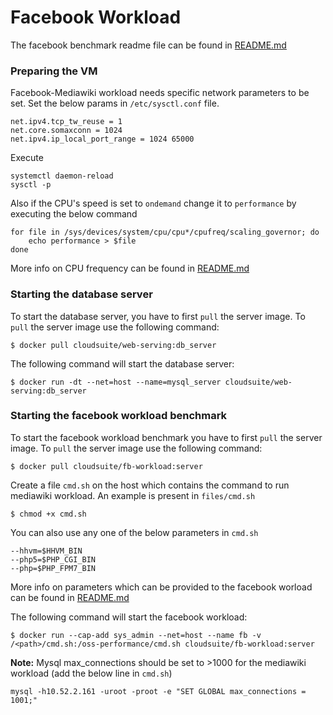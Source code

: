 # Facebook Workload

The facebook benchmark readme file can be found in [README.md](https://github.com/facebookarchive/oss-performance/blob/v2019.02.13.00/README.md)

### Preparing the VM
Facebook-Mediawiki workload needs specific network parameters to be set. Set the below params in `/etc/sysctl.conf` file.
```
net.ipv4.tcp_tw_reuse = 1
net.core.somaxconn = 1024
net.ipv4.ip_local_port_range = 1024 65000
```

Execute
```
systemctl daemon-reload
sysctl -p
```

Also if the CPU's speed is set to `ondemand` change it to `performance` by executing the below command
```
for file in /sys/devices/system/cpu/cpu*/cpufreq/scaling_governor; do
	echo performance > $file
done
```

More info on CPU frequency can be found in [README.md](https://github.com/facebookarchive/oss-performance/blob/v2019.02.13.00/cpufreq.md)

### Starting the database server ####
To start the database server, you have to first `pull` the server image. To `pull` the server image use the following command:

    $ docker pull cloudsuite/web-serving:db_server

The following command will start the database server:

    $ docker run -dt --net=host --name=mysql_server cloudsuite/web-serving:db_server


### Starting the facebook workload benchmark ####
To start the facebook workload benchmark you have to first `pull` the server image. To `pull` the server image use the following command:

    $ docker pull cloudsuite/fb-workload:server
    
Create a file `cmd.sh` on the host which contains the command to run mediawiki workload. An example is present in `files/cmd.sh`
```
$ chmod +x cmd.sh
```

You can also use any one of the below parameters in `cmd.sh`
```
--hhvm=$HHVM_BIN
--php5=$PHP_CGI_BIN
--php=$PHP_FPM7_BIN
```

More info on parameters which can be provided to the facebook worload can be found in [README.md](https://github.com/facebookarchive/oss-performance/blob/v2019.02.13.00/README.md)

The following command will start the facebook workload:

```
$ docker run --cap-add sys_admin --net=host --name fb -v /<path>/cmd.sh:/oss-performance/cmd.sh cloudsuite/fb-workload:server
```

**Note:** Mysql max_connections should be set to >1000 for the mediawiki workload (add the below line in `cmd.sh`)
```
mysql -h10.52.2.161 -uroot -proot -e "SET GLOBAL max_connections = 1001;"
```
